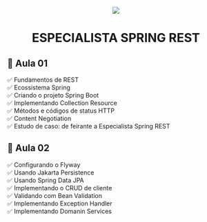 <p align="center">
<img src="https://user-images.githubusercontent.com/79487813/157678451-df97446a-ef82-4349-ac9a-b6125aaeb054.png"/>
</P>

<h1 align="center">ESPECIALISTA SPRING REST</h1>

<h2>🛑 Aula 01</h2>


<p>
✅ Fundamentos de REST<br>
✅ Ecossistema Spring<br>
✅ Criando o projeto Spring Boot<br>
✅ Implementando Collection Resource<br>
✅ Métodos e códigos de status HTTP<br>
✅ Content Negotiation<br>
✅ Estudo de caso: de feirante a Especialista Spring REST<br>

<h2>🛑 Aula 02</h2>


<p>
✅ Configurando o Flyway<br>
✅ Usando Jakarta Persistence<br>
✅ Usando Spring Data JPA<br>
✅ Implementando o CRUD de cliente<br>
✅ Validando com Bean Validation<br>
✅ Implementando Exception Handler<br>
✅ Implementando Domanin Services<br>

</p>



